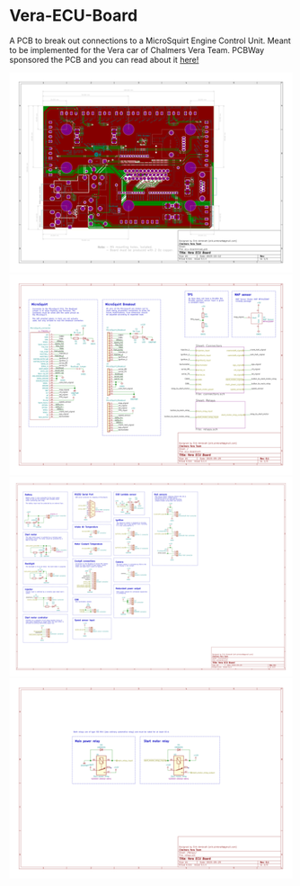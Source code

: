 # Vera-ECU-Board
A PCB to break out connections to a MicroSquirt Engine Control Unit. Meant to be implemented for the Vera car of Chalmers Vera Team.
PCBWay sponsored the PCB and you can read about it [here!](http://chalmersverateam.se/wp-content/uploads/2019/12/PCBWAY_2019.pdf) 


![ecu-board-pcb.svg](./ecu-board/ecu-board-brd.svg)
![ecu-board.svg](./ecu-board/ecu-board.svg)
![connectors-Connectors.svg](./ecu-board/connectors-Connectors.svg)
![relays-Relays.svg](./ecu-board/relays-Relays.svg)
